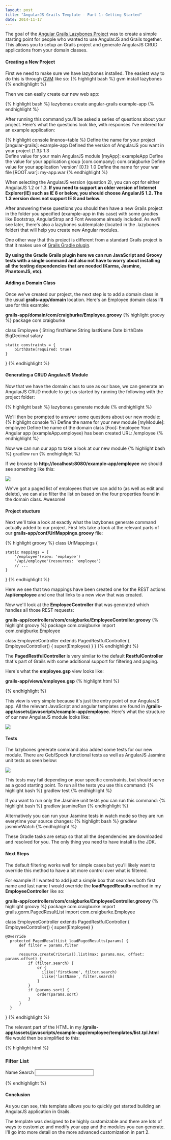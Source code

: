 ```yaml
---
layout: post
title: "AngularJS Grails Template - Part 1: Getting Started"
date: 2014-11-17
---
```


The goal of the [Angular Grails Lazybones Project](https://github.com/craigburke/lazybones-angular-grails) was to create a simple starting point for people who wanted to use AngularJS and Grails together. This allows you to setup an Grails project and generate AngularJS CRUD applications from your domain classes.

#### Creating a New Project
First we need to make sure we have lazybones installed. The easiest way to do this is through [GVM](http://gvmtool.net/) like so:
{% highlight bash %}
gvm install lazybones
{% endhighlight %}

Then we can easily create our new web app:

{% highlight bash %}
lazybones create angular-grails example-app
{% endhighlight %}

After running this command you'll be asked a series of questions about your project. Here's what the questions look like, with responses I've entered for an example application:

{% highlight console linenos=table %}
Define the name for your project [angular-grails]: example-app
Defined the version of AngularJS you want in your project [1.3]: 1.3   
Define value for your main AngularJS module [myApp]: exampleApp
Define the value for your application group [com.company]: com.craigburke
Define value for your application 'version' [0.1]: 1.0
Define the name for your war file [ROOT.war]: my-app.war
{% endhighlight %}

When selecting the AngularJS version (question 2), you can opt for either AngularJS 1.2 or 1.3. <strong>If you need to support an older version of Internet Explorer(IE) such as IE 8 or below, you should choose AngularJS 1.2. The 1.3 version does not support IE 8 and below.</strong>

After answering these questions you should then have a new Grails project in the folder you specified (example-app in this case) with some goodies like Bootstrap, AngularStrap and Font Awesome already included. As we'll see later, there's also a lazybones subtemplate (located in the .lazybones folder) that will help you create new Angular modules.  

One other way that this project is different from a standard Grails project is that it makes use of [Grails Gradle plugin](https://github.com/grails/grails-gradle-plugin). 

<strong>By using the Gradle Grails plugin here we can run JavaScript and Groovy tests with a single command and also not have to worry about installing all the testing dependencies that are needed (Karma, Jasmine, PhantomJS, etc).</strong>

#### Adding a Domain Class

Once we've created our project, the next step is to add a domain class in the usual **grails-app/domain** location. Here's an Employee domain class I'll use for this example:

**grails-app/domain/com/craigburke/Employee.groovy**
{% highlight groovy %}
package com.craigburke

class Employee {
	String firstName
	String lastName
	Date birthDate
	BigDecimal salary

	static constraints = {
		birthDate(required: true)
	}
}
{% endhighlight %}

#### Generating a CRUD AngularJS Module

Now that we have the domain class to use as our base, we can generate an AngularJS CRUD module to get us started by running the following with the project folder:

{% highlight bash %}
lazybones generate module 
{% endhighlight %}

We'll then be prompted to answer some questions about our new module:
{% highlight console %}
Define the name for your new module [myModule]: employee
Define the name of the domain class [Foo]: Employee
Your Angular app (exampleApp.employee) has been created
URL: /employee
{% endhighlight %}

Now we can run our app to take a look at our new module
{% highlight bash %}
gradlew run
{% endhighlight %}

If we browse to **http://localhost:8080/example-app/employee** we should see something like this:

<img src="/images/posts/angular-grails-lazybones-1-1.png">

We've got a paged list of employees that we can add to (as well as edit and delete), we can also filter the list on based on the four properties found in the domain class. Awesome!

#### Project stucture

Next we'll take a look at exactly what the lazybones generate command actually added to our project. First lets take a look at the relevant parts of our **grails-app/conf/UrlMappings.groovy** file:

{% highlight groovy %}
class UrlMappings {

	static mappings = {
        '/employee'(view: 'employee')
		'/api/employee'(resources: 'employee')
		// ...
	}
}
{% endhighlight %}

Here we see that two mappings have been created one for the REST actions **/api/employee** and one that links to a new view that was created. 

Now we'll look at the **EmployeeController** that was generated which handles all those REST requests:

**grails-app/controllers/com/craigburke/EmployeeController.groovy**
{% highlight groovy %}
package com.craigburke
import com.craigburke.Employee

class EmployeeController extends PagedRestfulController {
    EmployeeController() {
        super(Employee)
    }
}
{% endhighlight %}

The **PagedRestfulController** is very similar to the default **RestfulController** that's part of Grails with some additional support for filtering and paging.

Here's what the **employee.gsp** view looks like:

**grails-app/views/employee.gsp**
{% highlight html %}
<!DOCTYPE html>
<html>
<head>
    <meta name="layout" content="main"/>
    <asset:javascript src="example-app/employee/module"/>
</head>

<body ng-app="exampleApp.employee">

</body>
</html>
{% endhighlight %}

This view is very simple because it's just the entry point of our AngularJS app. All the relevant JavaScript and angular templates are found in **/grails-app/assets/javascripts/example-app/employee.** Here's what the structure of our new AngularJS module looks like:

<img src="/images/posts/angular-grails-lazybones-1-2.png">

#### Tests

The lazybones generate command also added some tests for our new module. There are Geb/Spock functional tests as well as AngularJS Jasmine unit tests as seen below:

<img src="/images/posts/angular-grails-lazybones-1-3.png">

This tests may fail depending on your specific constraints, but should serve as a good starting point. To run all the tests you use this command:
{% highlight bash %}
gradlew test
{% endhighlight %}

If you want to run only the Jasmine unit tests you can run this command:
{% highlight bash %}
gradlew jasmineRun
{% endhighlight %}

Alternatively you can run your Jasmine tests in watch mode so they are run everytime your source changes:
{% highlight bash %}
gradlew jasmineWatch
{% endhighlight %}

These Gradle tasks are setup so that all the dependencies are downloaded and resolved for you. The only thing you need to have install is the JDK. 

#### Next Steps

The default filtering works well for simple cases but you'll likely want to override this method to have a bit more control over what is filtered. 

For example if I wanted to add just a simple box that searches both first name and last name I would override the **loadPagedResults** method in my **EmployeeController** like so:

**grails-app/controllers/com/craigburke/EmployeeController.groovy**
{% highlight groovy %}
package com.craigburke
import grails.gorm.PagedResultList
import com.craigburke.Employee

class EmployeeController extends PagedRestfulController {
    EmployeeController() {
        super(Employee)
    }
	
    @Override
      protected PagedResultList loadPagedResults(params) {
          def filter = params.filter

          resource.createCriteria().list(max: params.max, offset: params.offset) {
              if (filter.search) {
				  or {
                  	ilike('firstName', filter.search)
                  	ilike('lastName', filter.search)				  
				  }
              }
              if (params.sort) {
                  order(params.sort)
              }
          }
      }
	
}
{% endhighlight %}

The relevant part of the HTML in my **/grails-app/assets/javascripts/example-app/employee/templates/list.tpl.html** file would then be simplified to this:

{% highlight html %}

<div class="panel panel-default">
  <div class="panel-heading">
    <h3 class="panel-title"><i class="fa fa-filter"></i> Filter List</h3>
  </div>
  <div class="panel-body">
	  <div class="row">
		  <form class="form">
			  <div class="form-group col-md-2">
				  <label for="filter.search">Name Search</label>
				  <input type="text" class='form-control' ng-model="ctrl.filter.search" ng-model-options="{ debounce: 300 }"  />
    		  </div>
		  </form>
	  </div>
 </div>
 </div>

{% endhighlight %}

#### Conclusion

As you can see, this template allows you to quickly get started building an AngularJS application in Grails.

The template was designed to be highly customizable and there are lots of ways to customize and modify your app and the modules you can generate. I'll go into more detail on the more advanced customization in part 2.
